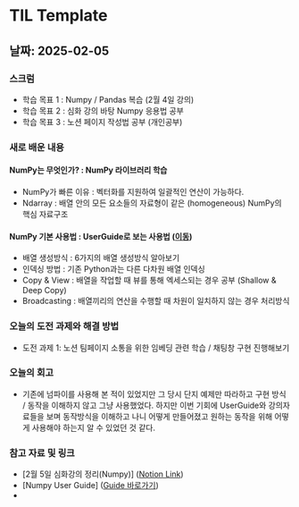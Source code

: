 # TIL Template

## 날짜: 2025-02-05

### 스크럼
- 학습 목표 1 : Numpy / Pandas 복습 (2월 4일 강의)
- 학습 목표 2 : 심화 강의 바탕 Numpy 응용법 공부
- 학습 목표 3 : 노션 페이지 작성법 공부 (개인공부)

### 새로 배운 내용
#### NumPy는 무엇인가? : NumPy 라이브러리 학습
- NumPy가 빠른 이유 : 벡터화를 지원하여 일괄적인 연산이 가능하다.
- Ndarray : 배열 안의 모든 요소들의 자료형이 같은 (homogeneous) NumPy의 핵심 자료구조

#### NumPy 기본 사용법 : UserGuide로 보는 사용법 ([이동](#참고-자료-및-링크))
- 배열 생성방식 : 6가지의 배열 생성방식 알아보기
- 인덱싱 방법 : 기존 Python과는 다른 다차원 배열 인덱싱
- Copy & View : 배열을 작업할 때 뷰를 통해 엑세스되는 경우 공부 (Shallow & Deep Copy)
- Broadcasting : 배열끼리의 연산을 수행할 때 차원이 일치하지 않는 경우 처리방식

### 오늘의 도전 과제와 해결 방법
- 도전 과제 1: 노션 팀페이지 소통을 위한 임베딩 관련 학습 / 채팅창 구현 진행해보기

### 오늘의 회고
- 기존에 넘파이를 사용해 본 적이 있었지만 그 당시 단지 예제만 따라하고 구현 방식 / 동작을 이해하지 않고 그냥 사용했었다. 하지만 이번 기회에 UserGuide와 강의자료들을 보며 동작방식을 이해하고 나니 어떻게 만들어졌고 원하는 동작을 위해 어떻게 사용해야 하는지 알 수 있었던 것 같다.

### 참고 자료 및 링크
- [2월 5일 심화강의 정리(Numpy)] ([Notion Link](https://www.notion.so/2-5-NumPy-1910c6fd684080008ae1fd8d3b4add0c?pvs=4))
- [Numpy User Guide] ([Guide 바로가기](https://numpy.org/doc/stable/user/index.html))
- 